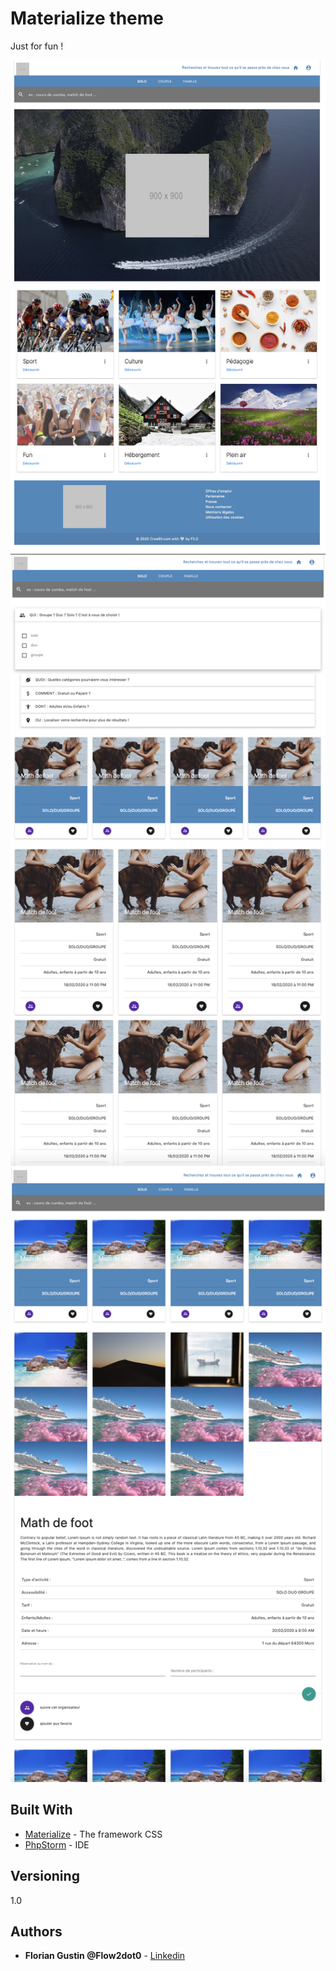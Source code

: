 # Materialize theme

Just for fun !

![Page 1](home.png) ![Page 2](events.png) ![Page 3](event.png)

## Built With

* [Materialize](https://materializecss.com/) - The framework CSS
* [PhpStorm](https://www.jetbrains.com/fr-fr/idea/) - IDE

## Versioning

1.0

## Authors

* **Florian Gustin @Flow2dot0** - [Linkedin](https://www.linkedin.com/in/florian-gustin-26b22b171/)
